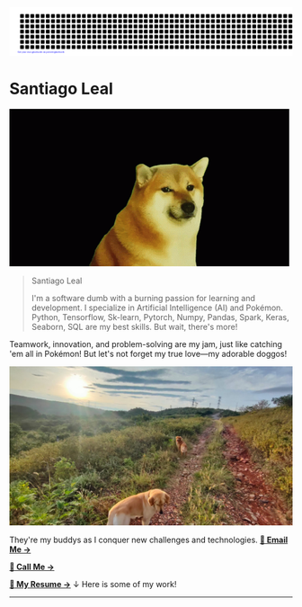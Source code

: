 ![gitartwork](gitartwork.svg)

# Santiago Leal

<aside>

![cheems-doge.gif](cheems-doge.gif)

</aside>

> Santiago Leal
> 
> 
> I'm a software dumb with a burning passion for learning and development. I specialize in Artificial Intelligence (AI) and Pokémon. Python, Tensorflow, Sk-learn, Pytorch, Numpy, Pandas, Spark, Keras, Seaborn, SQL are my best skills.
> But wait, there's more!
> 

Teamwork, innovation, and problem-solving are my jam, just like catching 'em all in Pokémon! But let's not forget my true love—my adorable doggos! 

![DOGS](046dfe71-8379-41ac-88eb-f23d6df3de8b.jpg)

They're my buddys as I conquer new challenges and technologies.
[**📨 Email Me →**](mailto:)

[**🤙 Call Me →**](tel:)

[**📝 My Resume →**](https://www.notion.so/templates/resume)
↓ Here is some of my work!


---


